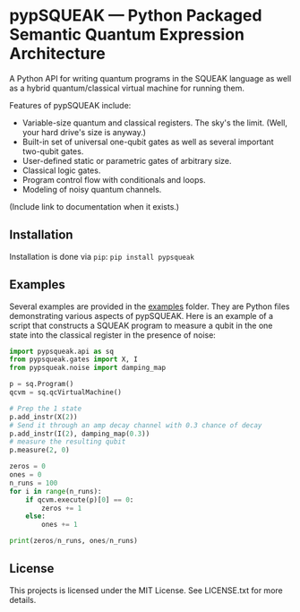 # pypSQUEAK — Python Packaged Semantic Quantum Expression Architecture
A Python API for writing quantum programs in the SQUEAK language as well as a hybrid quantum/classical virtual machine for running them.

Features of pypSQUEAK include:
* Variable-size quantum and classical registers. The sky's the limit. (Well, your hard drive's size is anyway.)
* Built-in set of universal one-qubit gates as well as several important two-qubit gates.
* User-defined static or parametric gates of arbitrary size.
* Classical logic gates.
* Program control flow with conditionals and loops.
* Modeling of noisy quantum channels.

(Include link to documentation when it exists.)

## Installation
Installation is done via `pip`:
```pip install pypsqueak```

## Examples
Several examples are provided in the [examples](https://github.com/jasonelhaderi/pypsqueak/tree/master/examples) folder. They are Python files demonstrating various aspects of pypSQUEAK. Here is an example of a script that constructs a SQUEAK program to measure a qubit in the one state into the classical register in the presence of noise:
```python
import pypsqueak.api as sq
from pypsqueak.gates import X, I
from pypsqueak.noise import damping_map

p = sq.Program()
qcvm = sq.qcVirtualMachine()

# Prep the 1 state
p.add_instr(X(2))
# Send it through an amp decay channel with 0.3 chance of decay
p.add_instr(I(2), damping_map(0.3))
# measure the resulting qubit
p.measure(2, 0)

zeros = 0
ones = 0
n_runs = 100
for i in range(n_runs):
    if qcvm.execute(p)[0] == 0:
        zeros += 1
    else:
        ones += 1

print(zeros/n_runs, ones/n_runs)
```

## License
This projects is licensed under the MIT License. See LICENSE.txt for more details.
